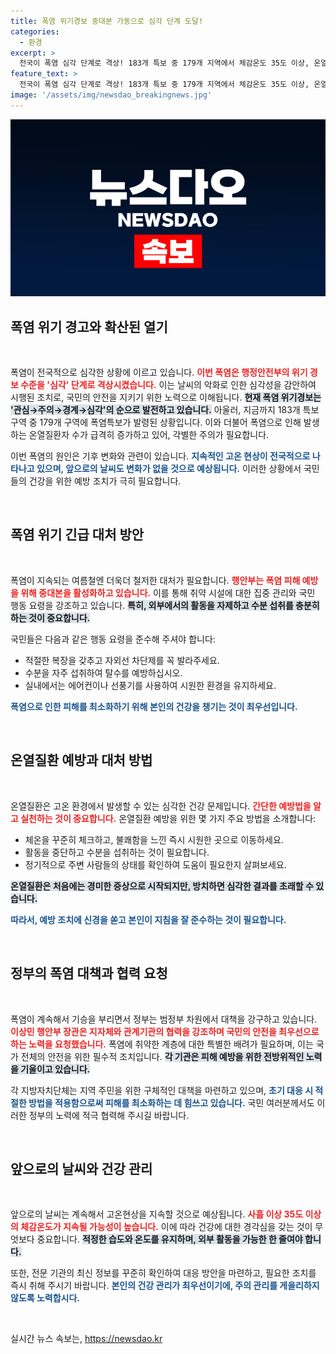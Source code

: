 ```yaml
---
title: 폭염 위기경보 중대본 가동으로 심각 단계 도달!
categories:
  - 환경
excerpt: >
  전국이 폭염 심각 단계로 격상! 183개 특보 중 179개 지역에서 체감온도 35도 이상, 온열질환자는 벌써 1100명. 열대야와 무더위가 지속될 전망, 정부 총력 대응 촉구! 지금 바로 건강 행동요령을 확인하세요!
feature_text: >
  전국이 폭염 심각 단계로 격상! 183개 특보 중 179개 지역에서 체감온도 35도 이상, 온열질환자는 벌써 1100명. 열대야와 무더위가 지속될 전망, 정부 총력 대응 촉구! 지금 바로 건강 행동요령을 확인하세요!
image: '/assets/img/newsdao_breakingnews.jpg'
---
```


<p><img src="/assets/img/newsdao_breakingnews.jpg" alt="ranknews 속보" /></p>

<h2 data-ke-size="size26">폭염 위기 경고와 확산된 열기</h2>

<p data-ke-size="size16">&nbsp;</p>

<p>폭염이 전국적으로 심각한 상황에 이르고 있습니다. <b><span style="color: #ee2323;">이번 폭염은 행정안전부의 위기 경보 수준을 '심각' 단계로 격상시켰습니다.</span></b> 이는 날씨의 악화로 인한 심각성을 감안하여 시행된 조치로, 국민의 안전을 지키기 위한 노력으로 이해됩니다. <b><span style="background-color: #21538527;">현재 폭염 위기경보는 '관심→주의→경계→심각'의 순으로 발전하고 있습니다.</span></b> 아울러, 지금까지 183개 특보구역 중 179개 구역에 폭염특보가 발령된 상황입니다. 이와 더불어 폭염으로 인해 발생하는 온열질환자 수가 급격히 증가하고 있어, 각별한 주의가 필요합니다. </p>

<p>이번 폭염의 원인은 기후 변화와 관련이 있습니다. <b><span style="color: #1a5490;">지속적인 고온 현상이 전국적으로 나타나고 있으며, 앞으로의 날씨도 변화가 없을 것으로 예상됩니다.</span></b> 이러한 상황에서 국민들의 건강을 위한 예방 조치가 극히 필요합니다. </p>

<p data-ke-size="size16">&nbsp;</p>

<h2 data-ke-size="size26">폭염 위기 긴급 대처 방안</h2>

<p data-ke-size="size16">&nbsp;</p>

<p>폭염이 지속되는 여름철엔 더욱더 철저한 대처가 필요합니다. <b><span style="color: #ee2323;">행안부는 폭염 피해 예방을 위해 중대본을 활성화하고 있습니다.</span></b> 이를 통해 취약 시설에 대한 집중 관리와 국민 행동 요령을 강조하고 있습니다. <b><span style="background-color: #21538527;">특히, 외부에서의 활동을 자제하고 수분 섭취를 충분히 하는 것이 중요합니다.</span></b> </p>

<p>국민들은 다음과 같은 행동 요령을 준수해 주셔야 합니다:</p>

<ul>
  <li>적절한 복장을 갖추고 자외선 차단제를 꼭 발라주세요.</li>
  <li>수분을 자주 섭취하여 탈수를 예방하십시오.</li>
  <li>실내에서는 에어컨이나 선풍기를 사용하여 시원한 환경을 유지하세요.</li>
</ul>

<p><b><span style="color: #1a5490;">폭염으로 인한 피해를 최소화하기 위해 본인의 건강을 챙기는 것이 최우선입니다.</span></b></p>

<p data-ke-size="size16">&nbsp;</p>

<h2 data-ke-size="size26">온열질환 예방과 대처 방법</h2>

<p data-ke-size="size16">&nbsp;</p>

<p>온열질환은 고온 환경에서 발생할 수 있는 심각한 건강 문제입니다. <b><span style="color: #ee2323;">간단한 예방법을 알고 실천하는 것이 중요합니다.</span></b> 온열질환 예방을 위한 몇 가지 주요 방법을 소개합니다:</p>

<ul>
  <li>체온을 꾸준히 체크하고, 불쾌함을 느낀 즉시 시원한 곳으로 이동하세요.</li>
  <li>활동을 중단하고 수분을 섭취하는 것이 필요합니다.</li>
  <li>정기적으로 주변 사람들의 상태를 확인하여 도움이 필요한지 살펴보세요.</li>
</ul>

<p><b><span style="background-color: #21538527;">온열질환은 처음에는 경미한 증상으로 시작되지만, 방치하면 심각한 결과를 초래할 수 있습니다.</span></b> </p>

<p><b><span style="color: #1a5490;">따라서, 예방 조치에 신경을 쏟고 본인이 지침을 잘 준수하는 것이 필요합니다.</span></b></p>

<p data-ke-size="size16">&nbsp;</p>

<h2 data-ke-size="size26">정부의 폭염 대책과 협력 요청</h2>

<p data-ke-size="size16">&nbsp;</p>

<p>폭염이 계속해서 기승을 부리면서 정부는 범정부 차원에서 대책을 강구하고 있습니다. <b><span style="color: #ee2323;">이상민 행안부 장관은 지자체와 관계기관의 협력을 강조하며 국민의 안전을 최우선으로 하는 노력을 요청했습니다.</span></b> 폭염에 취약한 계층에 대한 특별한 배려가 필요하며, 이는 국가 전체의 안전을 위한 필수적 조치입니다. <b><span style="background-color: #21538527;">각 기관은 피해 예방을 위한 전방위적인 노력을 기울이고 있습니다.</span></b> </p>

<p>각 지방자치단체는 지역 주민을 위한 구체적인 대책을 마련하고 있으며, <b><span style="color: #1a5490;">초기 대응 시 적절한 방법을 적용함으로써 피해를 최소화하는 데 힘쓰고 있습니다.</span></b> 국민 여러분께서도 이러한 정부의 노력에 적극 협력해 주시길 바랍니다. </p>

<p data-ke-size="size16">&nbsp;</p>

<h2 data-ke-size="size26">앞으로의 날씨와 건강 관리</h2>

<p data-ke-size="size16">&nbsp;</p>

<p>앞으로의 날씨는 계속해서 고온현상을 지속할 것으로 예상됩니다. <b><span style="color: #ee2323;">사흘 이상 35도 이상의 체감온도가 지속될 가능성이 높습니다.</span></b> 이에 따라 건강에 대한 경각심을 갖는 것이 무엇보다 중요합니다. <b><span style="background-color: #21538527;">적정한 습도와 온도를 유지하며, 외부 활동을 가능한 한 줄여야 합니다.</span></b> </p>

<p>또한, 전문 기관의 최신 정보를 꾸준히 확인하여 대응 방안을 마련하고, 필요한 조치를 즉시 취해 주시기 바랍니다. <b><span style="color: #1a5490;">본인의 건강 관리가 최우선이기에, 주의 관리를 게을리하지 않도록 노력합시다.</span></b></p>

<p data-ke-size="size16">&nbsp;</p>
실시간 뉴스 속보는, <a href="https://newsdao.kr" rel="dofollow">https://newsdao.kr</a>


